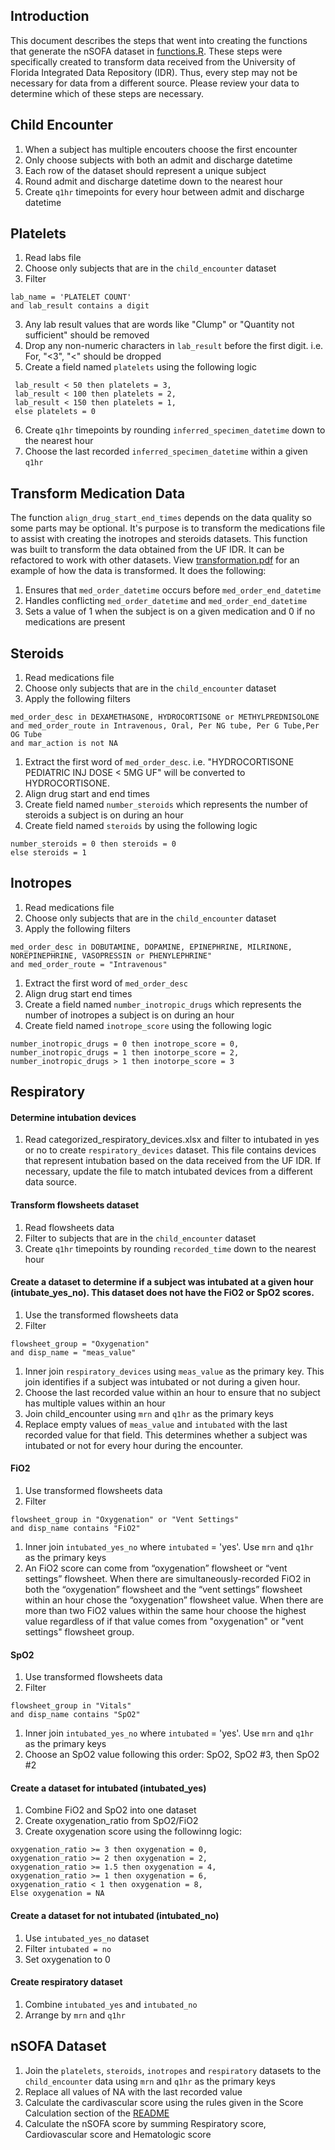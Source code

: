 ## Introduction
This document describes the steps that went into creating the functions that generate the nSOFA dataset in [functions.R](functions.R). These steps were specifically created to transform data received from the University of Florida Integrated Data Repository (IDR). Thus, every step may not be necessary for data from a different source. Please review your data to determine which of these steps are necessary.

## Child Encounter
1. When a subject has multiple encouters choose the first encounter
1. Only choose subjects with both an admit and discharge datetime
1. Each row of the dataset should represent a unique subject
1. Round admit and discharge datetime down to the nearest hour
1. Create `q1hr` timepoints for every hour between admit and discharge datetime

## Platelets
1. Read labs file
1. Choose only subjects that are in the `child_encounter` dataset
1. Filter
```
lab_name = 'PLATELET COUNT' 
and lab_result contains a digit
```
3. Any lab result values that are words like "Clump" or "Quantity not sufficient" should be removed
4. Drop any non-numeric characters in `lab_result` before the first digit. i.e. For, "<3", "<" should be dropped
5. Create a field named `platelets` using the following logic 
```
 lab_result < 50 then platelets = 3,
 lab_result < 100 then platelets = 2,
 lab_result < 150 then platelets = 1,
 else platelets = 0
```
6. Create `q1hr` timepoints by rounding `inferred_specimen_datetime` down to the nearest hour
7. Choose the last recorded `inferred_specimen_datetime` within a given `q1hr`


## Transform Medication Data
The function `align_drug_start_end_times` depends on the data quality so some parts may be optional. It's purpose is to transform the medications file to assist with creating the inotropes and steroids datasets. This function was built to transform the data obtained from the UF IDR. 
It can be refactored to work with other datasets. View [transformation.pdf](transformation.pdf) for an example of how the data is transformed. It does the following:

1. Ensures that `med_order_datetime` occurs before `med_order_end_datetime`
1. Handles conflicting `med_order_datetime` and `med_order_end_datetime`
1. Sets a value of 1 when the subject is on a given medication and 0 if no medications are present

## Steroids
1. Read medications file
1. Choose only subjects that are in the `child_encounter` dataset
1. Apply the following filters
```
med_order_desc in DEXAMETHASONE, HYDROCORTISONE or METHYLPREDNISOLONE
and med_order_route in Intravenous, Oral, Per NG tube, Per G Tube,Per OG Tube
and mar_action is not NA
```   
1. Extract the first word of `med_order_desc`. i.e. "HYDROCORTISONE PEDIATRIC INJ DOSE < 5MG UF" will be converted to HYDROCORTISONE.
1. Align drug start and end times
1. Create field named `number_steroids` which represents the number of steroids a subject is on during an hour
1. Create field named `steroids` by using the following logic
```
number_steroids = 0 then steroids = 0
else steroids = 1
```

## Inotropes
1. Read medications file
1. Choose only subjects that are in the `child_encounter` dataset
1. Apply the following filters
```
med_order_desc in DOBUTAMINE, DOPAMINE, EPINEPHRINE, MILRINONE, NOREPINEPHRINE, VASOPRESSIN or PHENYLEPHRINE"
and med_order_route = "Intravenous"
```
1. Extract the first word of `med_order_desc`
1. Align drug start end times
1. Create a field named `number_inotropic_drugs` which represents the number of inotropes a subject is on during an hour
1. Create field named `inotrope_score` using the following logic
```
number_inotropic_drugs = 0 then inotrope_score = 0,
number_inotropic_drugs = 1 then inotorpe_score = 2,
number_inotropic_drugs > 1 then inotorpe_score = 3
```
      
## Respiratory

#### Determine intubation devices
1. Read categorized_respiratory_devices.xlsx and filter to intubated in yes or no to create `respiratory_devices` dataset.
This file contains devices that represent intubation based on the data received from the UF IDR. If necessary, update the file to match intubated devices from a different data source.

#### Transform flowsheets dataset
1. Read flowsheets data
1. Filter to subjects that are in the `child_encounter` dataset
1. Create `q1hr` timepoints by rounding `recorded_time` down to the nearest hour

#### Create a dataset to determine if a subject was intubated at a given hour (intubate_yes_no). This dataset does not have the FiO2 or SpO2 scores.
1. Use the transformed flowsheets data
1. Filter
```
flowsheet_group = "Oxygenation"
and disp_name = "meas_value"
```
1. Inner join `respiratory_devices` using `meas_value` as the primary key. This join identifies if a subject was intubated or not during a given hour.
1. Choose the last recorded value within an hour to ensure that no subject has multiple values within an hour
1. Join child_encounter using `mrn` and `q1hr` as the primary keys 
1. Replace empty values of `meas_value` and `intubated` with the last recorded value for that field. This determines whether a subject was intubated or not for every hour during the encounter.

#### FiO2 
1. Use transformed flowsheets data
1. Filter
```
flowsheet_group in "Oxygenation" or "Vent Settings" 
and disp_name contains "FiO2"
```
1. Inner join `intubated_yes_no` where `intubated` = 'yes'. Use `mrn` and `q1hr` as the primary keys
1. An FiO2 score can come from “oxygenation” flowsheet or “vent settings” flowsheet. When there are simultaneously-recorded FiO2 in both the “oxygenation” flowsheet and the “vent settings” flowsheet  within an hour chose the “oxygenation” flowsheet value. 
When there are more than two FiO2 values within the same hour choose the highest value regardless of if that value comes from  "oxygenation" or "vent settings" flowsheet group.

#### SpO2 
1. Use transformed flowsheets data
1. Filter
```
flowsheet_group in "Vitals" 
and disp_name contains "SpO2"
```
1. Inner join `intubated_yes_no` where `intubated` = 'yes'. Use `mrn` and `q1hr` as the primary keys
1. Choose an SpO2 value following this order: SpO2, SpO2 #3, then SpO2 #2

#### Create a dataset for intubated (intubated_yes)
1. Combine FiO2 and SpO2 into one dataset
1. Create oxygenation_ratio from SpO2/FiO2
1. Create oxygenation score using the followinng logic: 
```
oxygenation_ratio >= 3 then oxygenation = 0,
oxygenation_ratio >= 2 then oxygenation = 2,
oxygenation_ratio >= 1.5 then oxygenation = 4,
oxygenation_ratio >= 1 then oxygenation = 6,
oxygenation_ratio < 1 then oxygenation = 8,
Else oxygenation = NA
```

#### Create a dataset for not intubated (intubated_no)
1. Use `intubated_yes_no` dataset
1. Filter `intubated = no`
1. Set oxygenation to 0

#### Create respiratory dataset
1. Combine `intubated_yes` and `intubated_no`
1. Arrange by `mrn` and `q1hr`

## nSOFA Dataset
1. Join the `platelets`, `steroids`, `inotropes` and `respiratory` datasets to the `child_encounter` data using `mrn` and `q1hr` as the primary keys
1. Replace all values of NA with the last recorded value
1. Calculate the cardivascular score using the rules given in the Score Calculation section of the [README](README.md)
1. Calculate the nSOFA score by summing Respiratory score, Cardiovascular score and Hematologic score